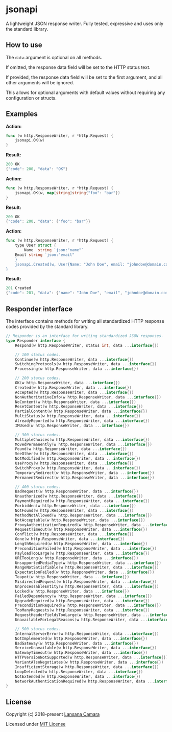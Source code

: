 # jsonapi
A lightweight JSON response writer. Fully tested, expressive and uses only the standard library.

## How to use

The `data` argument is optional on all methods. 

If omitted, the response data field will be set to the HTTP status text. 

If provided, the response data field will be set to the first argument, and all other arguments will be ignored.

This allows for optional arguments with default values without requiring any configuration or structs.

## Examples

**Action:**

```go
func (w http.ResponseWriter, r *http.Request) {
    jsonapi.OK(w)
}
```

**Result:**

```go
200 OK
{"code": 200, "data": "OK"}
```

**Action:**

```go
func (w http.ResponseWriter, r *http.Request) {
    jsonapi.OK(w, map[string]string{"foo": "bar"})
}
```

**Result:**

```go
200 OK
{"code": 200, "data": {"foo": "bar"}}
```

**Action:**

```go
func (w http.ResponseWriter, r *http.Request) {
    type User struct {
        Name  string `json:"name"`
	Email string `json:"email"
    }
    jsonapi.Created(w, User{Name: "John Doe", email: "johndoe@domain.com")
}
```

**Result:**

```go
201 Created
{"code": 201, "data": {"name": "John Doe", "email", "johndoe@domain.com"}}
```

## Responder interface 

The interface contains methods for writing all standardized HTTP response codes provided by the standard library.

```go
// Responder is an interface for writing standardized JSON responses.
type Responder interface {
	Respond(w http.ResponseWriter, status int, data ...interface{})

	// 100 status codes.
	Continue(w http.ResponseWriter, data ...interface{})
	SwitchingProtocols(w http.ResponseWriter, data ...interface{})
	Processing(w http.ResponseWriter, data ...interface{})

	// 200 status codes.
	OK(w http.ResponseWriter, data ...interface{})
	Created(w http.ResponseWriter, data ...interface{})
	Accepted(w http.ResponseWriter, data ...interface{})
	NonAuthoritativeInfo(w http.ResponseWriter, data ...interface{})
	NoContent(w http.ResponseWriter, data ...interface{})
	ResetContent(w http.ResponseWriter, data ...interface{})
	PartialContent(w http.ResponseWriter, data ...interface{})
	MultiStatus(w http.ResponseWriter, data ...interface{})
	AlreadyReported(w http.ResponseWriter, data ...interface{})
	IMUsed(w http.ResponseWriter, data ...interface{})

	// 300 status codes.
	MultipleChoices(w http.ResponseWriter, data ...interface{})
	MovedPermanently(w http.ResponseWriter, data ...interface{})
	Found(w http.ResponseWriter, data ...interface{})
	SeeOther(w http.ResponseWriter, data ...interface{})
	NotModified(w http.ResponseWriter, data ...interface{})
	UseProxy(w http.ResponseWriter, data ...interface{})
	SwitchProxy(w http.ResponseWriter, data ...interface{})
	TemporaryRedirect(w http.ResponseWriter, data ...interface{})
	PermanentRedirect(w http.ResponseWriter, data ...interface{})

	// 400 status codes.
	BadRequest(w http.ResponseWriter, data ...interface{})
	Unauthorized(w http.ResponseWriter, data ...interface{})
	PaymentRequired(w http.ResponseWriter, data ...interface{})
	Forbidden(w http.ResponseWriter, data ...interface{})
	NotFound(w http.ResponseWriter, data ...interface{})
	MethodNotAllowed(w http.ResponseWriter, data ...interface{})
	NotAcceptable(w http.ResponseWriter, data ...interface{})
	ProxyAuthenticationRequired(w http.ResponseWriter, data ...interface{})
	RequestTimeout(w http.ResponseWriter, data ...interface{})
	Conflict(w http.ResponseWriter, data ...interface{})
	Gone(w http.ResponseWriter, data ...interface{})
	LengthRequired(w http.ResponseWriter, data ...interface{})
	PreconditionFailed(w http.ResponseWriter, data ...interface{})
	PayloadTooLarge(w http.ResponseWriter, data ...interface{})
	URITooLong(w http.ResponseWriter, data ...interface{})
	UnsupportedMediaType(w http.ResponseWriter, data ...interface{})
	RangeNotSatisfiable(w http.ResponseWriter, data ...interface{})
	ExpectationFailed(w http.ResponseWriter, data ...interface{})
	Teapot(w http.ResponseWriter, data ...interface{})
	MisdirectedRequest(w http.ResponseWriter, data ...interface{})
	UnprocessableEntity(w http.ResponseWriter, data ...interface{})
	Locked(w http.ResponseWriter, data ...interface{})
	FailedDependency(w http.ResponseWriter, data ...interface{})
	UpgradeRequired(w http.ResponseWriter, data ...interface{})
	PreconditionRequired(w http.ResponseWriter, data ...interface{})
	TooManyRequests(w http.ResponseWriter, data ...interface{})
	RequestHeaderFieldsTooLarge(w http.ResponseWriter, data ...interface{})
	UnavailableForLegalReasons(w http.ResponseWriter, data ...interface{})

	// 500 status codes.
	InternalServerError(w http.ResponseWriter, data ...interface{})
	NotImplemented(w http.ResponseWriter, data ...interface{})
	BadGateway(w http.ResponseWriter, data ...interface{})
	ServiceUnavailable(w http.ResponseWriter, data ...interface{})
	GatewayTimeout(w http.ResponseWriter, data ...interface{})
	HTTPVersionNotSupported(w http.ResponseWriter, data ...interface{})
	VariantAlsoNegotiates(w http.ResponseWriter, data ...interface{})
	InsufficientStorage(w http.ResponseWriter, data ...interface{})
	LoopDetected(w http.ResponseWriter, data ...interface{})
	NotExtended(w http.ResponseWriter, data ...interface{})
	NetworkAuthenticationRequired(w http.ResponseWriter, data ...interface{})
}
```

## License

Copyright (c) 2018-present [Lansana Camara](https://github.com/lansana)

Licensed under [MIT License](./LICENSE)

